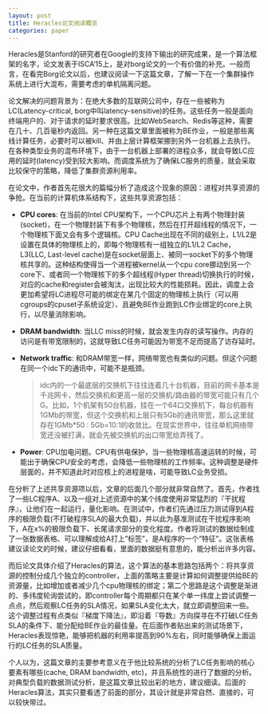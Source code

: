 ```yaml
---
layout: post
title: Heracles论文阅读概览
categories: paper
---
```


Heracles是Stanford的研究者在Google的支持下输出的研究成果，是一个算法框架的名字，论文发表于ISCA’15上，是对borg论文的一个有价值的补充。一般而言，在看完Borg论文以后，也建议阅读一下这篇文章，了解一下在一个集群操作系统上进行大混布，需要考虑的单机隔离问题。

论文解决的问题背景为：在绝大多数的互联网公司中，存在一些被称为LC(Latency-critical,
borg中叫latency-sensitive)的任务。这些任务一般是面向终端用户的、对于请求的延时要求很高。比如WebSearch、Redis等这种，需要在几十、几百毫秒内返回。另一种在这篇文章里面被称为BE作业，一般是那些离线计算任务，必要时可以被kill、并由上层计算框架挪到另外一台机器上去执行。在各种类型业务的混布环境下，由于一台机器上部署的进程众多，就会导致LC应用的延时(latency)受到较大影响。而调度系统为了确保LC服务的质量，就会采取比较保守的策略，降低了集群资源利用率。

在论文中，作者首先花很大的篇幅分析了造成这个现象的原因：进程对共享资源的争抢。在当前的计算机体系结构下，这些共享资源包括：

  - **CPU cores**: 在当前的Intel CPU架构下，一个CPU芯片上有两个物理封装(socket)，在一个物理封装下有多个物理核，然后在打开超线程的情况下，一个物理核下面又会有多个逻辑核。CPU Cache出现在不同的级别上，L1/L2是设置在具体的物理核上的，即每个物理核有一组独立的L1/L2 Cache，L3(LLC, Last-level cache)是在socket层面上、被同一socket下的多个物理核共享的。这种结构使得当一个进程被kernel从一个cpu core挪动到另一个core下、或者同一个物理核下的多个超线程(Hyper
  thread)切换执行的时候，对应的cache和register会被淘汰，出现比较大的性能损耗。因此，调度上会更加希望将LC进程尽可能的绑定在某几个固定的物理核上执行（可以用cgroups的cpuset子系统设定）、且避免BE作业跑到LC作业绑定的core上执行，以尽量消除影响。

  - **DRAM bandwidth**: 当LLC miss的时候，就会发生内存的读写操作。内存的访问是有带宽限制的，这就导致LC任务可能因为带宽不足而提高了访存延时。

  - **Network traffic**: 和DRAM带宽一样，网络带宽也有类似的问题。但这个问题在同一个idc下的通讯中，可能不是瓶颈。
    > idc内的一个最底层的交换机下往往连着几十台机器，目前的网卡基本是千兆网卡，然后交换机和更高一层的交换机/路由器的带宽可能只有几个G。比如，1个机架有50台机器，挂在一个64口交换机下，每台机器有1GMb的带宽，但这个交换机和上层只有5Gb的通讯带宽，那么这里就存在1GMb\*50 : 5Gb=10:1的收敛比。在现实世界中，往往单机网络带宽还没被打满，就会先被交换机的出口带宽给弄残了。

  - **Power**: CPU加电问题。CPU有供电保护，当一些物理核高速运转的时候，可能出于确保CPU安全的考虑，会降低一些物理核的工作频率。这种调整是硬件层面的，并不知道此时对应核上的进程是啥，可能导致LC业务受损。

在分析了上述共享资源项以后，文章的后面几个部分就非常自然了。首先，作者找了一些LC程序A、以及一组对上述资源中的某个纬度使用非常猛烈的『干扰程序』，让他们在一起运行，量化影响。在测试中，作者们先通过压力测试得到A程序的极限负载(不打破程序SLA的最大负载)，并以此为基准测试在干扰程序影响下，A在x%的极限负载下、长尾请求部分的变化程度。作者将测试的数据绘制成了一张数据表格、可以理解成给A打上”标签”，是A程序的一个”特征”。这张表格建议读论文的时候，建议仔细看看，里面的数据挺有意思的，能分析出许多内容。

而后论文具体介绍了Heracles的算法，这个算法的基本思路包括两个：将共享资源的控制分成几个独立的controller，上面的策略主要是计算如何调整提供给BE的资源量，比如增加或者减少几个cpu物理核的绑定；第二个思路是这个调整是渐进的、多纬度轮询尝试的，即controller每个周期都只在某个单一纬度上尝试调整一点点，然后观察LC任务的SLA情况，如果SLA变化太大，就立即调整回来一些。这个调整过程有点类似『梯度下降法』，即沿着『导数』方向探寻在不打破LC任务SLA的条件下、能分配给BE作业的最佳量。在后面作者贴出来的测试场景下，Heracles表现惊艳，能够把机器的利用率提高到90%左右，同时能够确保上面运行的LC任务的SLA质量。

个人以为，这篇文章的主要参考意义在于他比较系统的分析了LC任务影响的核心要素有哪些(cache, DRAM bandwidth, etc)，并且系统性的进行了数据的分析。对典型负载的数据测试分析，是这篇文章比较出彩的地方，建议细读。后面的Heracles算法，其实只要看透了前面的部分，其设计就是非常自然、直接的，可以较快带过。
